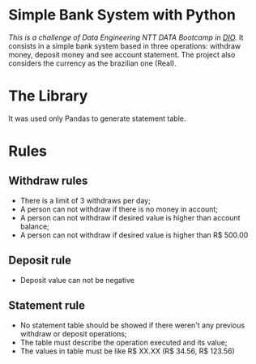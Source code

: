 # Simple Bank System with Python
*This is a challenge of Data Engineering NTT DATA Bootcamp in [DIO](https://web.dio.me/).* It consists in a simple bank system based in three operations: withdraw money, deposit money and see account statement. The project also considers the currency as the brazilian one (Real).

# The Library
It was used only Pandas to generate statement table.

# Rules

## Withdraw rules
- There is a limit of 3 withdraws per day;
- A person can not withdraw if there is no money in account;
- A person can not withdraw if desired value is higher than account balance;
- A person can not withdraw if desired value is higher than R$ 500.00

## Deposit rule
- Deposit value can not be negative

## Statement rule
- No statement table should be showed if there weren't any previous withdraw or deposit operations;
- The table must describe the operation executed and its value;
- The values in table must be like R$ XX.XX (R$ 34.56, R$ 123.56)
